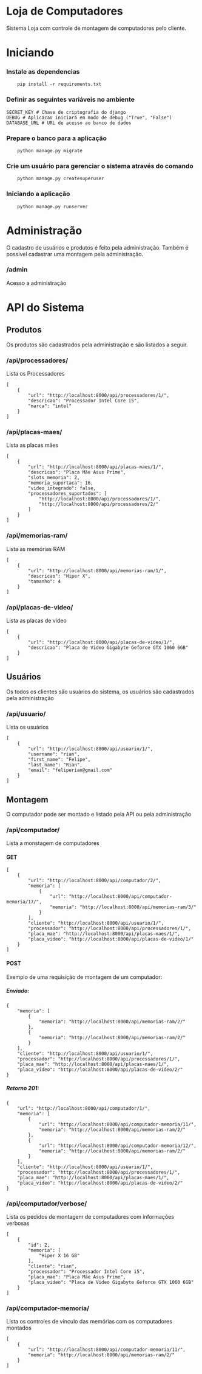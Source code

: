 # Loja de Computadores

Sistema Loja com controle de montagem de computadores pelo cliente.

# Iniciando
### Instale as dependencias
```
    pip install -r requirements.txt
```

### Definir as seguintes variáveis no ambiente
```
SECRET_KEY # Chave de criptografia do django
DEBUG # Aplicacao iniciará em modo de debug ("True", "False")
DATABASE_URL # URL de acesso ao banco de dados
```

### Prepare o banco para a aplicação
```
    python manage.py migrate
```

### Crie um usuário para gerenciar o sistema através do comando
```
    python manage.py createsuperuser
```

### Iniciando a aplicação
```
    python manage.py runserver
```

# Administração
O cadastro de usuários e produtos é feito pela administração.
Também é possível cadastrar uma montagem pela administração.

### /admin
Acesso a administração

# API do Sistema
## Produtos
Os produtos são cadastrados pela administração e são listados a seguir.

### /api/processadores/
Lista os Processadores
```
[
    {
        "url": "http://localhost:8000/api/processadores/1/",
        "descricao": "Processador Intel Core i5",
        "marca": "intel"
    }
]
```

### /api/placas-maes/
Lista as placas mães
```
[
    {
        "url": "http://localhost:8000/api/placas-maes/1/",
        "descricao": "Placa Mãe Asus Prime",
        "slots_memoria": 2,
        "memoria_suportaca": 16,
        "video_integrado": false,
        "processadores_suportados": [
            "http://localhost:8000/api/processadores/1/",
            "http://localhost:8000/api/processadores/2/"
        ]
    }
]
```

### /api/memorias-ram/
Lista as memórias RAM
```
[
    {
        "url": "http://localhost:8000/api/memorias-ram/1/",
        "descricao": "Hiper X",
        "tamanho": 4
    }
]
```

### /api/placas-de-video/
Lista as placas de vídeo
```
[
    {
        "url": "http://localhost:8000/api/placas-de-video/1/",
        "descricao": "Placa de Video Gigabyte Geforce GTX 1060 6GB"
    }
]
```

## Usuários
Os todos os clientes são usuários do sistema, os usuários são cadastrados pela administração

### /api/usuario/
Lista os usuários
```
[
    {
        "url": "http://localhost:8000/api/usuario/1/",
        "username": "rian",
        "first_name": "Felipe",
        "last_name": "Rian",
        "email": "feliperian@gmail.com"
    }
]
```

## Montagem
O computador pode ser montado e listado pela API ou pela administração

### /api/computador/
Lista a monstagem de computadores

#### GET
```
[
    {
        "url": "http://localhost:8000/api/computador/2/",
        "memoria": [
            {
                "url": "http://localhost:8000/api/computador-memoria/17/",
                "memoria": "http://localhost:8000/api/memorias-ram/3/"
            }
        ],
        "cliente": "http://localhost:8000/api/usuario/1/",
        "processador": "http://localhost:8000/api/processadores/1/",
        "placa_mae": "http://localhost:8000/api/placas-maes/1/",
        "placa_video": "http://localhost:8000/api/placas-de-video/1/"
    }
]
```

#### POST
Exemplo de uma requisição de montagem de um computador:
##### Enviado:
```
{
    "memoria": [
        {
            "memoria": "http://localhost:8000/api/memorias-ram/2/"
        },
        {
            "memoria": "http://localhost:8000/api/memorias-ram/2/"
        }
    ],
    "cliente": "http://localhost:8000/api/usuario/1/",
    "processador": "http://localhost:8000/api/processadores/1/",
    "placa_mae": "http://localhost:8000/api/placas-maes/1/",
    "placa_video": "http://localhost:8000/api/placas-de-video/2/"
}
```
##### Retorno 201:
```
{
    "url": "http://localhost:8000/api/computador/1/",
    "memoria": [
        {
            "url": "http://localhost:8000/api/computador-memoria/11/",
            "memoria": "http://localhost:8000/api/memorias-ram/2/"
        },
        {
            "url": "http://localhost:8000/api/computador-memoria/12/",
            "memoria": "http://localhost:8000/api/memorias-ram/2/"
        }
    ],
    "cliente": "http://localhost:8000/api/usuario/1/",
    "processador": "http://localhost:8000/api/processadores/1/",
    "placa_mae": "http://localhost:8000/api/placas-maes/1/",
    "placa_video": "http://localhost:8000/api/placas-de-video/2/"
}
```

### /api/computador/verbose/
Lista os pedidos de montagem de computadores com informações verbosas
```
[
    {
        "id": 2,
        "memoria": [
            "Hiper X 16 GB"
        ],
        "cliente": "rian",
        "processador": "Processador Intel Core i5",
        "placa_mae": "Placa Mãe Asus Prime",
        "placa_video": "Placa de Video Gigabyte Geforce GTX 1060 6GB"
    }
]
```

### /api/computador-memoria/
Lista os controles de vinculo das memórias com os computadores montados
```
[
    {
        "url": "http://localhost:8000/api/computador-memoria/11/",
        "memoria": "http://localhost:8000/api/memorias-ram/2/"
    }
]
```
